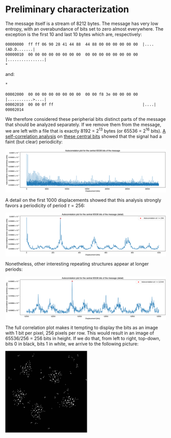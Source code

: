 # Preliminary characterization
The message itself is a stream of 8212 bytes. The message has very low entropy, with an overabundance of bits set to zero almost everywhere. The exception is the first 10 and last 10 bytes which are, respectively:

```
00000000  ff ff 06 90 28 41 44 88  44 88 00 00 00 00 00 00  |....(AD.D.......|
00000010  00 00 00 00 00 00 00 00  00 00 00 00 00 00 00 00  |................|
*
```
and:
```
*

00002000  00 00 00 00 00 00 00 00  00 00 f8 3e 00 00 00 00  |...........>....|
00002010  00 00 0f ff                                       |....|
00002014
```

We therefore considered these peripherial bits distinct parts of the message that should be analyzed separately. If we remove them from the message, we are left with a file that is exactly 8192 = 2<sup>13</sup> bytes (or 65536 = 2<sup>16</sup> bits). [A self-correlation analysis](tools/Autocorrelation.ipynb)  on [these central bits](https://discordapp.com/users/monarchofshadow) showed that the signal had a faint (but clear) periodicity:

<img src="../visual/autocorr.png" align="center" />

A detail on the first 1000 displacements showed that this analysis strongly favors a periodicity of period $\tau=256$:

<img src="../visual/autocorr_detail.png" align="center" />

Nonetheless, other interesting repeating structures appear at longer periods:

<img src="../visual/autocorr_far.png" align="center" />

The full correlation plot makes it tempting to display the bits as an image with 1 bit per pixel, 256 pixels per row. This would result in an image of 65536/256 = 256 bits in height. If we do that, from left to right, top-down, bits 0 in black, bits 1 in white, we arrive to the following picture:

<img src="../../Candidates/visual/original_square.png" align="center" />
